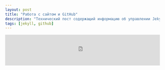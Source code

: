 ```yaml
---
layout: post
title: "Работа с сайтом и GitHub"
description: "Технический пост содержащий информацию об управлении Jekyll и размещении сайта на GitHub"
tags: [jekyll, github]
---
```


<iframe width="100%" height="100" scrolling="no" frameborder="no" allow="autoplay" src="https://w.soundcloud.com/player/?url=https%3A//api.soundcloud.com/tracks/539018871&color=%23ff5500&auto_play=false&hide_related=false&show_comments=true&show_user=true&show_reposts=false&show_teaser=true&visual=true"></iframe>
